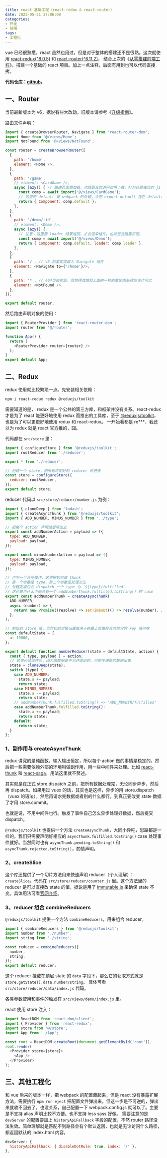 ```yaml
---
title: react 基础工程（react-redux & react-router）
date: 2023-05-31 17:06:08
categories:
- 开发
- 前端
tags:
- 工程化
---
```


vue 已经很熟悉。react 虽然也用过，但是对于整体的搭建还不是很熟。这次就使用 [react-redux(^8.0.5)](https://react-redux.js.org/introduction/getting-started) 和 [react-router(^6.11.2)](https://reactrouter.com/en/main/start/tutorial#tutorial)，
结合上次的《[从零搭建前端工程](/2023/03/06/fontend-engineering/)》，搭建一个基础的 react 项目。加上一点注释，后面有用到也可以代码直接拷。

**代码仓库：[github](https://github.com/orochi97/react-app)。**

## 一、Router

当前最新版本为 v6，据说有些大改动，旧版本请参考《[升级指南](https://reactrouter.com/en/main/upgrading/v5)》。

路由文件声明：
```js
import { createBrowserRouter, Navigate } from 'react-router-dom';
import Home from '@/views/Home';
import NotFound from '@/views/NotFound';

const router = createBrowserRouter([
  {
    path: '/home',
    element: <Home />,
  },
  {
    path: '/game',
    // element: <CardGame />,
    async lazy() { // 路由页面懒加载，也就是真的访问到再下载，打包也是独立的 js
      const comp = await import('@/views/CardGame');
      // 这里的 default 是 webpack 的处理，会把 export default 挂在 default 属性上
      return { Component: comp.default };
    },
  },
  {
    path: '/demo/:id',
    // element: <Demo />,
    async lazy() {
      // 注意：这里要 loader 结果返回，才会渲染组件。也就是会阻塞页面。
      const comp = await import('@/views/Demo');
      return { Component: comp.default, loader: comp.loader };
    },
  },
  {
    path: '/', // v6 的重定向改为 Navigate 组件
    element: <Navigate to={'/home'}/>,
  },
  {
    path: '*', // 404页面兜底，我觉得改成和上面的一样的重定向处理应该也可以
    element: <NotFound />,
  },
]);

export default router;
```

然后路由声明对象的使用：

```js
import { RouterProvider } from 'react-router-dom';
import router from '@/router';

function App() {
  return (
    <RouterProvider router={router} />
  );
}
export default App;
```

<!-- more -->

## 二、Redux

redux 使用就比较繁琐一点。先安装相关依赖：
```bash
npm i react-redux redux @reduxjs/toolkit
```

需要知道的是， redux 是一个公共的第三方库，和框架并没有关系。react-redux 才是为了 react 能更好地使用 redux 而推出的工具库，至于 [@reduxjs/toolkit](https://redux-toolkit.js.org/introduction/getting-started)，也是为了可以更更好地使用 redux 和 react-redux。
一开始看都是 re***，我还以为 redux 就是 react 官方推的，囧。

代码都在 `src/store` 里：

```js
import { configureStore } from '@reduxjs/toolkit';
import rootReducer from './reducer';

export * from './reducer';

// 创建一个 store，把所有声明好的 reducer 传进去
const store = configureStore({
  reducer: rootReducer,
});
export default store;
```

reducer 代码以 `src/store/reducer/number.js` 为例：

```js
import { cloneDeep } from 'lodash';
import { createAsyncThunk } from '@reduxjs/toolkit';
import { ADD_NUMBER, MINUS_NUMBER } from '../type';

// 把每个 action 声明然后导出去
export const addNumberAction = payload => ({
  type: ADD_NUMBER,
  payload: payload,
});

export const minusNumberAction = payload => ({
  type: MINUS_NUMBER,
  payload: payload,
});

// 声明一个异步操作，这里把它叫做 thunk
// 第一个参数是 type，第二个参数是处理方法
// 处理完成后会 dispatch 一个 type 为 `${type}/fulfilled`
// 这也是为什么下面会有一个 addNumberThunk.fulfilled.toString() 的 case
export const addNumberThunk = createAsyncThunk(
  ADD_NUMBER,
  async (number) => {
    return new Promise((resolve) => setTimeout(() => resolve(number), 2000));
  },
);

// 初始的 store 值，当然它的对象归属取决于在最上层做聚合时候它的 key 值叫啥
const defaultState = {
  a: 10000,
};

export default function numberReducer(state = defaultState, action) {
  const { type, payload } = action;
  // 这里必须深拷贝，因为原数据是不允许改动的，只能传递新的数据出去
  state = cloneDeep(state);
  switch (type) {
    case ADD_NUMBER:
      state.a += payload;
      return state;
    case MINUS_NUMBER:
      state.a -= payload;
      return state;
    // addNumberThunk.fulfilled.toString() => 'ADD_NUMBER/fulfilled'
    case addNumberThunk.fulfilled.toString():
      state.a += payload;
      return state;
    default:
      return state;
  }
};
```

### 1、副作用与 createAsyncThunk

redux 讲究的是纯函数，输入输出恒定，所以每个 action 做的事情是稳定的。然后把一些需要依赖外部的环境叫做副作用，用一些中间件来处理。比如 [react-thunk](https://github.com/troch/react-thunk) 和 [react-saga](https://github.com/barbuza/react-saga)，用法这里就不赘述。

其实就是在正式 store.dispatch 之前，把所有数据处理完，无论同步异步，然后再 dispatch。如果用过 vuex 的话，其实也是这样，异步的用 store.dispatch（vuex 的语法），然后再请求完数据或者别的什么都行，到真正要改变 state 数据了才用 store.commit。

也就是说，不用中间件也行。触发了事件自己怎么异步处理好数据，然后提交 dispatch。

`@reduxjs/toolkit` 也提供一个方法 `createAsyncThunk`，大同小异吧，思路都是一样的。我们只需要声明好相应的 `asyncThunk.fulfilled.toString()` case 处理事件就好。当然同时也有 `asyncThunk.pending.toString()` 和 `asyncThunk.rejected.toString()`，酌情声明。

### 2、createSlice

这个库还提供了一个切片方法用来快速声明 reducer（个人理解）：`createSlice`。代码在 `src/store/reducer/counter.js` 里。这个方法里的 reducer 是可以直接改 state 的值，据说是用了 [immutable.js](https://github.com/immutable-js/immutable-js) 来确保 state 不变。具体用法可看[官网介绍](https://redux-toolkit.js.org/api/createSlice)。

### 3、reducer 组合 combineReducers

`@reduxjs/toolkit` 提供一个方法 `combineReducers`，用来组合 reducer。
```js
import { combineReducers } from '@reduxjs/toolkit';
import number from './number';
import string from './string';

const reducer = combineReducers({
  number,
  string,
});
export default reducer;
```
这个 reducer 挂载在顶层 state 的 `data` 字段下，那么它的获取方式就是 `store.getState().data.number/string`。
具体可看 `src/store/reducer/data/index.js` 代码。

各类参数使用和事件的触发在 `src/views/demo/index.js` 里。

react 使用 store 注入：
```js
import ReactDOM from 'react-dom/client';
import { Provider } from 'react-redux';
import store from '@/store';
import App from './App';

const root = ReactDOM.createRoot(document.getElementById('root'));
root.render(
  <Provider store={store}>
    <App />
  </Provider>
);
```

## 三、其他工程化

和 vue 后来的版本一样，把 webpack 的配置藏起来，但是 react 没有暴露扩展方法，需要执行 `npm run eject` 把配置文件弹出来，但这一步是不可逆的，弹出来就收不回去了。也没关系，自己配置一下 webpack.config.js 就可以了。主要是不支持 alias 声明比较不方便。也不支持 less sass 好像。
需要注意的是 `devServer` 的配置要加上 `historyApiFallback` 字段的配置，不然 router 路径没法生效。简单理解就是匹配不到路径会有个默认返回，也就是无论访问什么路径，都返回默认的 index.html 内容。
```js
devServer: {
  historyApiFallback: { disableDotRule: true, index: '/' },
},
```

